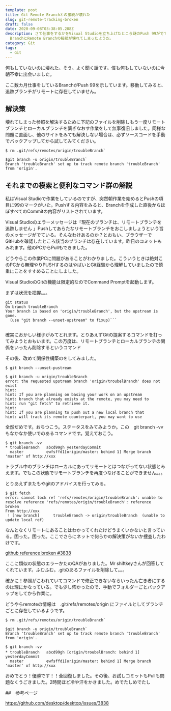 ```yaml
---
template: post
title: Git Remote Branchとの接続が壊れた
slug: git-remote-tracking-broken
draft: false
date: 2020-09-08T03:38:05.208Z
description: さて仕事をするかをVisual Studioを立ち上げたところ謎のPush 99がでている。なにやらLocal
  BranchとRemote Branchの接続が壊れてしまったようだ。
category: Git
tags:
  - Git
---
```

何もしていないのに壊れた。そう。よく聞く話です。僕も何もしていないのに今朝不幸に出会いました。

ここ数カ月仕事をしているBranchがPush 99を示しています。移動してみると、追跡ブランチがリモートに存在していません。

## 解決策

壊れてしまった参照を解決するために下記のファイルを削除しもう一度リモートブランチとローカルブランチを繋ぎなおす作業をして無事復旧しました。同様な問題に直面し、他のサイトをみても解決しない場合は、必ずソースコードを手動でバックアップしてから試してみてください。

```shell
$ rm .git/refs/remotes/origin/troubleBranch`

$git branch -u origin/troubleBranch`
Branch 'troubleBranch' set up to track remote branch 'troubleBranch' from 'origin'.
```

## それまでの模索と便利なコマンド群の解説

私はVisual Studioで作業をしているのですが、突然朝作業を始めるとPushの項目に99のマークがいた。Pushする内容をみると、Branchを作成した直後からほぼすべてのCommitの内容がリストされています。

Visual Studioのエラーメッセージは「現在のブランチは、リモートブランチを追跡しません 」Pushしてあらたなリモートブランチをおこしましょうという旨のメッセージがでている。そんなわけあるのか？とおもい、ブラウザーでGitHubを確認したところ該当のブランチは存在しています。昨日のコミットもみれます。他のPCからPullもできました。

どうやらこの作業PCに問題があることがわかりました。こういうときは絶対このPCから無理やりPUSHするのはやばいとGit経験から理解していましたので慎重にことをすすめることにしました。

Visual StudioのGitの機能は限定的なのでCommand Promptを起動します。

まずは状況を把握。。。

````shell
git status
On branch troubleBranch
Your branch is based on 'origin/troubleBranch', but the upstream is gone.
  (use "git branch --unset-upstream" to fixup)```
  
````

確実におかしい様子がみてとれます。とりあえずGitの提案するコマンドを打ってみようとおもいます。この万度は、リモートブランチとローカルブランチの関係をいったん削除するというコマンド

その後、改めて関係性構築のをしてみました。

```shell
$ git branch --unset-pustream

$ git branch -u origin/troubleBranch
error: the requested upstream branch 'origin/troubelBranch' does not exist
hint:
hint: If you are planning on basing your work on an upstream
hint: branch that already exists at the remote, you may need to
hint: run "git fetch" to retrieve it.
hint:
hint: If you are planning to push out a new local branch that
hint: will track its remote counterpart, you may want to use
```

全然だめです。おちつこう。ステータスをみてみようか。この　git branch -vv　もなかなか使いでのあるコマンドです。覚えておこう。

```shell
$ git branch -vv
* troubleBranch   abcd99gh yesterdayCommit
  master          ewfsffd1[origin/master: behind 1] Merge branch 'master' of http://xxx
```
トラブル中のブランチはローカルにあってリモートとはつながってない状態とみえます。でもこの状態でリモートブランチを再度つなげることができません。。。

とりあえずまたもやgitのアドバイスを行ってみる。

```shell
$ git fetch
error: cannot lock ref 'refs/remotes/origin/troubleBranch': unable to resolve reference 'refs/remotes/origin/troubleBranch': reference broken
From http://xxx
 ! [new branch]      troubleBranch -> origin/troubleBranch  (unable to update local ref)

```

なんとなくリモートにあることはわかってくれたけどうまくいかないと言っている。困った。困った。ここでさらにネットで何らかの解決策がないか捜査したわけです。

[github reference broken  #3838](https://github.com/desktop/desktop/issues/3838)

ここに類似の状態のエラーかたのQAがありました。Mr shiftkeyさんが回答してくれています。ふむふむ。.gitのあるファイルを削除して。。。

確かに！参照がこわれていてコマンドで修正できないならいったん亡き者にするのは理にかなっている。でも少し怖かったので、手動でフォルダーごとバックアップをしてから作業に。

どうやらremoteの情報は　.git/refs/remotes/origin にファイルとしてブランチごとに存在しているようです。

```shell
$ rm .git/refs/remotes/origin/troubleBranch`

$git branch -u origin/troubleBranch`
Branch 'troubleBranch' set up to track remote branch 'troubleBranch' from 'origin'.

$ git branch -vv
* troubleBranch   abcd99gh [origin/troubelBranch: behind 1]　yesterdayCommit
  master          ewfsffd1[origin/master: behind 1] Merge branch 'master' of http://xxx
```
おめでとう！優勝です！！全回復しました。その後、お試しコミットもPullも問題なくうごきました。2時間ほど冷や汗をかきました。めでたしめでたし


\##　参考ページ

https://github.com/desktop/desktop/issues/3838